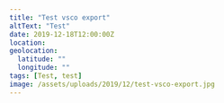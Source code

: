 ```yaml
---
title: "Test vsco export"
altText: "Test"
date: 2019-12-18T12:00:00Z
location: 
geolocation: 
  latitude: ""
  longitude: ""
tags: [Test, test]
image: /assets/uploads/2019/12/test-vsco-export.jpg
---
```

